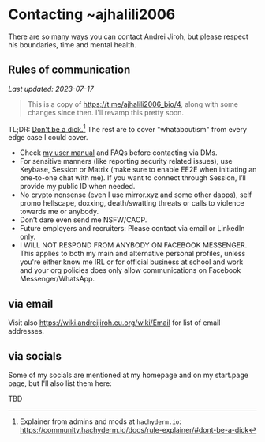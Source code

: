 # Contacting ~ajhalili2006

There are so many ways you can contact Andrei Jiroh, but please respect his boundaries, time and mental health.

## Rules of communication

_Last updated: 2023-07-17_

> This is a copy of <https://t.me/ajhalili2006_bio/4>, along with some changes since then. I'll revamp this pretty soon.

TL;DR: [Don't be a dick.](https://www.psychologytoday.com/us/blog/the-author-speaks/201909/don-t-be-dick)[^1] The rest are to cover "whataboutism" from every edge case I could cover.

- Check [my user manual](/user-manual/index.md) and FAQs before contacting via DMs.
- For sensitive manners (like reporting security related issues), use Keybase, Session or Matrix (make sure to enable EE2E when initiating an one-to-one chat with me). If you want to connect through Session, I’ll provide my public ID when needed.
- No crypto nonsense (even I use mirror.xyz and some other dapps), self promo hellscape, doxxing, death/swatting threats or calls to violence towards me or anybody.
- Don’t dare even send me NSFW/CACP.
- Future employers and recruiters: Please contact via email or LinkedIn only.
- I WILL NOT RESPOND FROM ANYBODY ON FACEBOOK MESSENGER. This applies to both my main and alternative personal profiles,
unless you're either know me IRL or for official business at school and work and your org policies does only allow
communications on Facebook Messenger/WhatsApp.

[^1]: Explainer from admins and mods at `hachyderm.io`: <https://community.hachyderm.io/docs/rule-explainer/#dont-be-a-dick>

## via email

Visit also <https://wiki.andreijiroh.eu.org/wiki/Email> for list of email addresses.

## via socials

Some of my socials are mentioned at my homepage and on my start.page page, but I'll also list them here:

TBD
